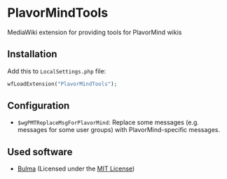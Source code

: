 # PlavorMindTools
MediaWiki extension for providing tools for PlavorMind wikis
## Installation
Add this to `LocalSettings.php` file:
```php
wfLoadExtension("PlavorMindTools");
```
## Configuration
- `$wgPMTReplaceMsgForPlavorMind`: Replace some messages (e.g. messages for some user groups) with PlavorMind-specific messages.
## Used software
- [Bulma](https://bulma.io/) (Licensed under the [MIT License](https://github.com/jgthms/bulma/blob/master/LICENSE))
